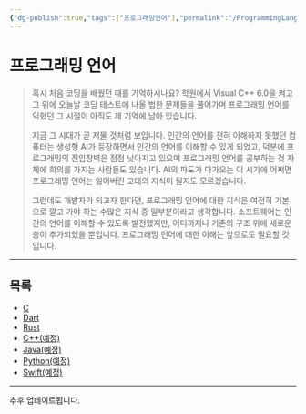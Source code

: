 ```yaml
---
{"dg-publish":true,"tags":["프로그래밍언어"],"permalink":"/ProgrammingLanguage/Home/","dgPassFrontmatter":true,"created":"2024-02-08T15:40:33.742+09:00","updated":"2024-08-02T16:40:04.447+09:00"}
---
```



# 프로그래밍 언어

> 혹시 처음 코딩을 배웠던 때를 기억하시나요? 학원에서 Visual C++ 6.0을 켜고 그 위에 오늘날 코딩 테스트에 나올 법한 문제들을 풀어가며 프로그래밍 언어를 익혔던 그 시절이 아직도 제 기억에 남아 있습니다.
>
> 지금 그 시대가 곧 저물 것처럼 보입니다. 인간의 언어를 전혀 이해하지 못했던 컴퓨터는 생성형 AI가 등장하면서 인간의 언어를 이해할 수 있게 되었고, 덕분에 프로그래밍의 진입장벽은 점점 낮아지고 있으며 프로그래밍 언어를 공부하는 것 자체에 회의를 가지는 사람들도 있습니다. AI의 파도가 다가오는 이 시기에 어쩌면 프로그래밍 언어는 잃어버린 고대의 지식이 될지도 모르겠습니다.
>
> 그런데도 개발자가 되고자 한다면, 프로그래밍 언어에 대한 지식은 여전히 기본으로 깔고 가야 하는 수많은 지식 중 일부분이라고 생각합니다. 소프트웨어는 인간의 언어를 이해할 수 있도록 발전했지만, 어디까지나 기존의 구조 위에 새로운 층이 추가되었을 뿐입니다. 프로그래밍 언어에 대한 이해는 앞으로도 필요할 것입니다.

---

## 목록

+ [C](/ProgrammingLanguage/C/Home.md)
+ [Dart](/ProgrammingLanguage/Dart/Home.md)
+ [Rust](/ProgrammingLanguage/Rust/Home.md)
+ [C++(예정)](/ProgrammingLanguage/CPP/Home.md)
+ [Java(예정)](/ProgrammingLanguage/Java/Home.md)
+ [Python(예정)](/ProgrammingLanguage/Python/Home.md)
+ [Swift(예정)](/ProgrammingLanguage/Swift/Home.md)

---

추후 업데이트됩니다.